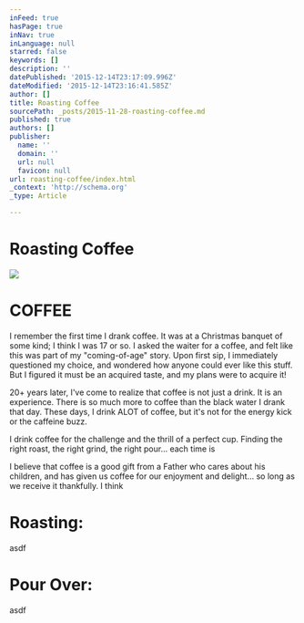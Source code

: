 ```yaml
---
inFeed: true
hasPage: true
inNav: true
inLanguage: null
starred: false
keywords: []
description: ''
datePublished: '2015-12-14T23:17:09.996Z'
dateModified: '2015-12-14T23:16:41.585Z'
author: []
title: Roasting Coffee
sourcePath: _posts/2015-11-28-roasting-coffee.md
published: true
authors: []
publisher:
  name: ''
  domain: ''
  url: null
  favicon: null
url: roasting-coffee/index.html
_context: 'http://schema.org'
_type: Article

---
```

# Roasting Coffee

<article style=""><img src="https://s3-us-west-2.amazonaws.com/the-grid-img/p/3693c0fa034e507b551a2e48552db1215cbc2116.jpg" /></article>

# COFFEE

I remember the first time I drank coffee.  It was at a Christmas banquet of some kind; I think I was 17 or so.  I asked the waiter for a coffee, and felt like this was part of my "coming-of-age" story.  Upon first sip, I immediately questioned my choice, and wondered how anyone could ever like this stuff.  But I figured it must be an acquired taste, and my plans were to acquire it! 

20+ years later, I've come to realize that coffee is not just a drink. It is an experience. There is so much more to coffee than the black water I drank that day.  These days, I drink ALOT of coffee, but it's not for the energy kick or the caffeine buzz.  

I drink coffee for the challenge and the thrill of a perfect cup.  Finding the right roast, the right grind, the right pour... each time is

I believe that coffee is a good gift from a Father who cares about his children, and has given us coffee for our enjoyment and delight... so long as we receive it thankfully.  I think 

# Roasting:

asdf

# Pour Over: 

asdf